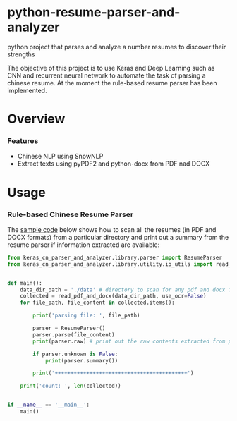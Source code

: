 # python-resume-parser-and-analyzer

python project that parses and analyze a number resumes to discover their strengths

The objective of this project is to use Keras and Deep Learning such as CNN and recurrent neural network to automate the
task of parsing a chinese resume. At the moment the rule-based resume parser has been implemented.

# Overview

### Features 

* Chinese NLP using SnowNLP
* Extract texts using pyPDF2 and python-docx from PDF nad DOCX

# Usage

### Rule-based Chinese Resume Parser

The [sample code](demo/rule_base_parser.py) below shows how to scan all the resumes (in PDF and DOCX formats) from a 
particular directory and print out a summary from the resume parser if information extracted are available:

```python
from keras_cn_parser_and_analyzer.library.parser import ResumeParser
from keras_cn_parser_and_analyzer.library.utility.io_utils import read_pdf_and_docx


def main():
    data_dir_path = './data' # directory to scan for any pdf and docx files
    collected = read_pdf_and_docx(data_dir_path, use_ocr=False)
    for file_path, file_content in collected.items():

        print('parsing file: ', file_path)

        parser = ResumeParser()
        parser.parse(file_content)
        print(parser.raw) # print out the raw contents extracted from pdf or docx files

        if parser.unknown is False:
            print(parser.summary())

        print('++++++++++++++++++++++++++++++++++++++++++')

    print('count: ', len(collected))


if __name__ == '__main__':
    main()

```
